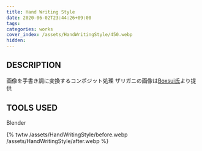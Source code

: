 ```yaml
---
title: Hand Writing Style
date: 2020-06-02T23:44:26+09:00
tags: 
categories: works
cover_index: /assets/HandWritingStyle/450.webp
hidden: 
---
```


## DESCRIPTION
画像を手書き調に変換するコンポジット処理
ザリガニの画像は[Boxsui氏](https://twitter.com/Boxsui)より提供

## TOOLS USED
Blender

{% twtw /assets/HandWritingStyle/before.webp /assets/HandWritingStyle/after.webp %}